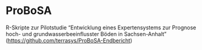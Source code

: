 # ProBoSA
R-Skripte zur Pilotstudie “Entwicklung eines Expertensystems zur Prognose hoch- und grundwasserbeeinflusster  Böden in Sachsen-Anhalt” (https://github.com/terrasys/ProBoSA-Endbericht)
